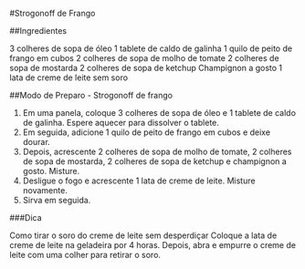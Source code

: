 #Strogonoff de Frango

##Ingredientes

3 colheres de sopa de óleo
1 tablete de caldo de galinha
1 quilo de peito de frango em cubos
2 colheres de sopa de molho de tomate
2 colheres de sopa de mostarda
2 colheres de sopa de ketchup
Champignon a gosto
1 lata de creme de leite sem soro

##Modo de Preparo - Strogonoff de frango

1. Em uma panela, coloque 3 colheres de sopa de óleo e 1 tablete de caldo de galinha. Espere aquecer para dissolver o tablete.
2. Em seguida, adicione 1 quilo de peito de frango em cubos e deixe dourar.
3. Depois, acrescente 2 colheres de sopa de molho de tomate, 2 colheres de sopa de mostarda, 2 colheres de sopa de ketchup e champignon a gosto. Misture.
4. Desligue o fogo e acrescente 1 lata de creme de leite. Misture novamente.
5. Sirva em seguida.

###Dica

Como tirar o soro do creme de leite sem desperdiçar
Coloque a lata de creme de leite na geladeira por 4 horas.
Depois, abra e empurre o creme de leite com uma colher para retirar o soro.



